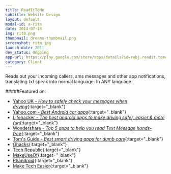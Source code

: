 ```yaml
---
title: ReadItToMe
subtitle: Website Design
layout: default
modal-id: a-ritm
date: 2014-07-18
img: ritm.png
thumbnail: dreams-thumbnail.png
screenshot: ritm.jpg
launch-date: 2011
dev_status: Ongoing
app-url: https://play.google.com/store/apps/details?id=robj.readit.tomefree
category: Client
---
```

Reads out your incoming callers, sms messages and other app notifications, translating txt speak into normal language.  In ANY language.

#####Featured on:

* [Yahoo UK - _How to safely check your messages when driving_](https://uk.news.yahoo.com/how-to-safely-check-your-text-messages-when-195012568.html){:target="_blank"}
* [Yahoo.com - _Best Android car apps_](https://www.yahoo.com/tech/dude-where-car-check-best-171552477.html){:target="_blank"}
* [Lifehacker - _The best android apps to make driving safer, easier & more fun_](https://lifehacker.com/the-best-android-apps-to-make-driving-safer-easier-an-1755443280){:target="_blank"}
* [Wondershare - _Top 5 apps to help you read Text Message hands-free_](https://drfone.wondershare.com/message/apps-read-text-message.html){:target="_blank"}
* [Tom's Guide - _Best smart driving apps for dumb cars_](http://www.tomsguide.com/us/best-driving-apps,review-2794.html){:target="_blank"}
* [Ghacks](http://www.ghacks.net/2013/05/06/readittome-for-android-reads-sms-calls-and-app-notifications-to-you/){:target="_blank"}
* [Tech Republic](http://www.techrepublic.com/blog/smartphones/readittome-reads-your-sms-calls-and-app-notifications/){:target="_blank"}
* [MakeUseOf](http://www.makeuseof.com/tag/readittome-for-android-hear-incoming-alerts-messages-notifications-spoken-aloud/){:target="_blank"}
* [Phandroid](http://phandroid.com/2013/06/15/readittome-an-android-app-that-tries-to-free-your-hands/){:target="_blank"}
* [Make Tech Easier](https://www.maketecheasier.com/read-out-sms-android/){:target="_blank"}
